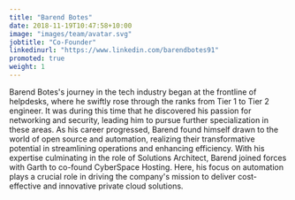 ```yaml
---
title: "Barend Botes"
date: 2018-11-19T10:47:58+10:00
image: "images/team/avatar.svg"
jobtitle: "Co-Founder"
linkedinurl: "https://www.linkedin.com/barendbotes91"
promoted: true
weight: 1
---
```


Barend Botes's journey in the tech industry began at the frontline of helpdesks, where he swiftly rose through the ranks from Tier 1 to Tier 2 engineer. It was during this time that he discovered his passion for networking and security, leading him to pursue further specialization in these areas. As his career progressed, Barend found himself drawn to the world of open source and automation, realizing their transformative potential in streamlining operations and enhancing efficiency. With his expertise culminating in the role of Solutions Architect, Barend joined forces with Garth to co-found CyberSpace Hosting. Here, his focus on automation plays a crucial role in driving the company's mission to deliver cost-effective and innovative private cloud solutions.
